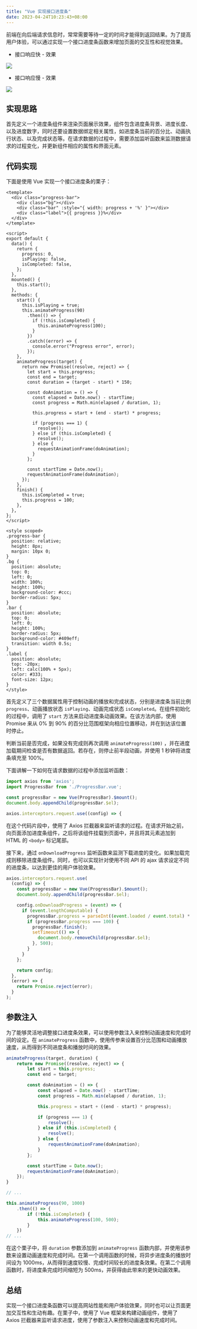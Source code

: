 ```yaml
---
title: "Vue 实现接口进度条"
date: 2023-04-24T10:23:43+08:00
---
```


前端在向后端请求信息时，常常需要等待一定的时间才能得到返回结果。为了提高用户体验，可以通过实现一个接口进度条函数来增加页面的交互性和视觉效果。

- 接口响应快 - 效果

![](https://p3-juejin.byteimg.com/tos-cn-i-k3u1fbpfcp/f2124c451b4c470f9ef9a554eb919984~tplv-k3u1fbpfcp-zoom-in-crop-mark:1512:0:0:0.awebp)

- 接口响应慢 - 效果

![](https://p3-juejin.byteimg.com/tos-cn-i-k3u1fbpfcp/adcbe31ff0ee41bd9cc55e98cf3a7e92~tplv-k3u1fbpfcp-zoom-in-crop-mark:1512:0:0:0.awebp)

## 实现思路

首先定义一个进度条组件来渲染页面展示效果，组件包含进度条背景、进度长度、以及进度数字，同时还要设置数据绑定相关属性，如进度条当前的百分比、动画执行状态、以及完成状态等。在请求数据的过程中，需要添加监听函数来监测数据请求的过程变化，并更新组件相应的属性和界面元素。

## 代码实现

下面是使用 Vue 实现一个接口进度条的栗子：

```vue
<template>
  <div class="progress-bar">
    <div class="bg"></div>
    <div class="bar" :style="{ width: progress + '%' }"></div>
    <div class="label">{{ progress }}%</div>
  </div>
</template>

<script>
export default {
  data() {
    return {
      progress: 0,
      isPlaying: false,
      isCompleted: false,
    };
  },
  mounted() {
    this.start();
  },
  methods: {
    start() {
      this.isPlaying = true;
      this.animateProgress(90)
        .then(() => {
          if (!this.isCompleted) {
            this.animateProgress(100);
          }
        })
        .catch((error) => {
          console.error("Progress error", error);
        });
    },
    animateProgress(target) {
      return new Promise((resolve, reject) => {
        let start = this.progress;
        const end = target;
        const duration = (target - start) * 150;

        const doAnimation = () => {
          const elapsed = Date.now() - startTime;
          const progress = Math.min(elapsed / duration, 1);

          this.progress = start + (end - start) * progress;

          if (progress === 1) {
            resolve();
          } else if (this.isCompleted) {
            resolve();
          } else {
            requestAnimationFrame(doAnimation);
          }
        };

        const startTime = Date.now();
        requestAnimationFrame(doAnimation);
      });
    },
    finish() {
      this.isCompleted = true;
      this.progress = 100;
    },
  },
};
</script>

<style scoped>
.progress-bar {
  position: relative;
  height: 8px;
  margin: 10px 0;
}
.bg {
  position: absolute;
  top: 0;
  left: 0;
  width: 100%;
  height: 100%;
  background-color: #ccc;
  border-radius: 5px;
}
.bar {
  position: absolute;
  top: 0;
  left: 0;
  height: 100%;
  border-radius: 5px;
  background-color: #409eff;
  transition: width 0.5s;
}
.label {
  position: absolute;
  top: -20px;
  left: calc(100% + 5px);
  color: #333;
  font-size: 12px;
}
</style>
```

首先定义了三个数据属性用于控制动画的播放和完成状态，分别是进度条当前比例 `progress`、动画播放状态 `isPlaying`、动画完成状态 `isCompleted`。在组件初始化的过程中，调用了 `start` 方法来启动进度条动画效果。在该方法内部，使用 Promise 来从 0% 到 90% 的百分比范围框架向相应位置移动，并在到达该位置时停止。

判断当前是否完成，如果没有完成则再次调用 `animateProgress(100)` ，并在进度加载期间检查是否有数据返回。若存在，则停止前半段动画，并使用 1 秒钟将进度条填充至 100%。

下面讲解一下如何在请求数据的过程中添加监听函数：

```javascript
import axios from 'axios';
import ProgressBar from './ProgressBar.vue';

const progressBar = new Vue(ProgressBar).$mount();
document.body.appendChild(progressBar.$el);

axios.interceptors.request.use((config) => {
```

在这个代码片段中，使用了 Axios 拦截器来监听请求的过程。在请求开始之前，向页面添加进度条组件，之后将该组件挂载到页面中，并且将其元素追加到 HTML 的 `<body>` 标记尾部。

接下来，通过 `onDownloadProgress` 监听函数来监测下载进度的变化。如果加载完成则移除进度条组件。同时，也可以实现针对使用不同 API 的 ajax 请求设定不同的进度条，以达到更佳的用户体验效果。

```js
axios.interceptors.request.use(
  (config) => {
    const progressBar = new Vue(ProgressBar).$mount();
    document.body.appendChild(progressBar.$el);

    config.onDownloadProgress = (event) => {
      if (event.lengthComputable) {
        progressBar.progress = parseInt((event.loaded / event.total) * 100, 10);
        if (progressBar.progress === 100) {
          progressBar.finish();
          setTimeout(() => {
            document.body.removeChild(progressBar.$el);
          }, 500);
        }
      }
    };

    return config;
  },
  (error) => {
    return Promise.reject(error);
  }
);
```

## 参数注入

为了能够灵活地调整接口进度条效果，可以使用参数注入来控制动画速度和完成时间的设定。在 `animateProgress` 函数中，使用传参来设置百分比范围和动画播放速度，从而得到不同进度条和播放时间的效果。

```js
animateProgress(target, duration) {
    return new Promise((resolve, reject) => {
        let start = this.progress;
        const end = target;

        const doAnimation = () => {
            const elapsed = Date.now() - startTime;
            const progress = Math.min(elapsed / duration, 1);

            this.progress = start + ((end - start) * progress);

            if (progress === 1) {
                resolve();
            } else if (this.isCompleted) {
                resolve();
            } else {
                requestAnimationFrame(doAnimation);
            }
        };

        const startTime = Date.now();
        requestAnimationFrame(doAnimation);
    });
}

// ...

this.animateProgress(90, 1000)
    .then(() => {
        if (!this.isCompleted) {
            this.animateProgress(100, 500);
        }
    })
// ...
```

在这个栗子中，将 `duration` 参数添加到 `animateProgress` 函数内部，并使用该参数来设置动画速度和完成时间。在第一个调用函数的时候，将异步进度条的播放时间设为 1000ms，从而得到速度较慢、完成时间较长的进度条效果。在第二个调用函数时，将进度条完成时间缩短为 500ms，并获得由此带来的更快动画效果。

## 总结

实现一个接口进度条函数可以提高网站性能和用户体验效果，同时也可以让页面更加交互性和生动有趣。在栗子中，使用了 Vue 框架来构建动画组件，使用了 Axios 拦截器来监听请求进度，使用了参数注入来控制动画速度和完成时间。
